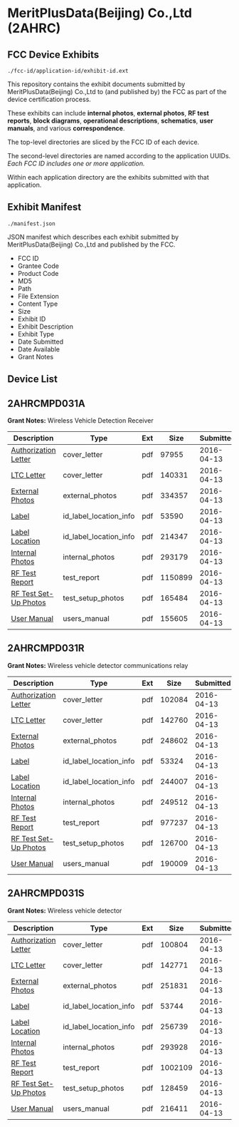 # MeritPlusData(Beijing) Co.,Ltd (2AHRC)
## FCC Device Exhibits

```
./fcc-id/application-id/exhibit-id.ext
```

This repository contains the exhibit documents submitted by MeritPlusData(Beijing) Co.,Ltd to (and published by) the FCC as part of the device certification process.

These exhibits can include **internal photos**, **external photos**, **RF test reports**, **block diagrams**, **operational descriptions**, **schematics**, **user manuals**, and various **correspondence**.

The top-level directories are sliced by the FCC ID of each device.

The second-level directories are named according to the application UUIDs. *Each FCC ID includes one or more application.*

Within each application directory are the exhibits submitted with that application. 

## Exhibit Manifest

```
./manifest.json
```

JSON manifest which describes each exhibit submitted by MeritPlusData(Beijing) Co.,Ltd and published by the FCC.

- FCC ID
- Grantee Code
- Product Code
- MD5
- Path
- File Extension
- Content Type
- Size
- Exhibit ID
- Exhibit Description
- Exhibit Type
- Date Submitted
- Date Available
- Grant Notes

## Device List
## 2AHRCMPD031A
**Grant Notes:** Wireless Vehicle Detection Receiver

| Description | Type | Ext | Size | Submitted | Available |
| ----------- | ---- | --- | ---- | --------- | --------- |
| [Authorization Letter](2AHRCMPD031A/b3c97f88febb541a2ee4e1bbf71ba9b1/2957667.pdf) | cover_letter | pdf | 97955 | 2016-04-13 | 2016-04-13 |
| [LTC Letter](2AHRCMPD031A/b3c97f88febb541a2ee4e1bbf71ba9b1/2957668.pdf) | cover_letter | pdf | 140331 | 2016-04-13 | 2016-04-13 |
| [External Photos](2AHRCMPD031A/b3c97f88febb541a2ee4e1bbf71ba9b1/2957669.pdf) | external_photos | pdf | 334357 | 2016-04-13 | 2016-04-13 |
| [Label](2AHRCMPD031A/b3c97f88febb541a2ee4e1bbf71ba9b1/2957670.pdf) | id_label_location_info | pdf | 53590 | 2016-04-13 | 2016-04-13 |
| [Label Location](2AHRCMPD031A/b3c97f88febb541a2ee4e1bbf71ba9b1/2957671.pdf) | id_label_location_info | pdf | 214347 | 2016-04-13 | 2016-04-13 |
| [Internal Photos](2AHRCMPD031A/b3c97f88febb541a2ee4e1bbf71ba9b1/2957672.pdf) | internal_photos | pdf | 293179 | 2016-04-13 | 2016-04-13 |
| [RF Test Report](2AHRCMPD031A/b3c97f88febb541a2ee4e1bbf71ba9b1/2957676.pdf) | test_report | pdf | 1150899 | 2016-04-13 | 2016-04-13 |
| [RF Test Set-Up Photos](2AHRCMPD031A/b3c97f88febb541a2ee4e1bbf71ba9b1/2957675.pdf) | test_setup_photos | pdf | 165484 | 2016-04-13 | 2016-04-13 |
| [User Manual](2AHRCMPD031A/b3c97f88febb541a2ee4e1bbf71ba9b1/2957677.pdf) | users_manual | pdf | 155605 | 2016-04-13 | 2016-04-13 |
## 2AHRCMPD031R
**Grant Notes:** Wireless vehicle detector communications relay

| Description | Type | Ext | Size | Submitted | Available |
| ----------- | ---- | --- | ---- | --------- | --------- |
| [Authorization Letter](2AHRCMPD031R/c39418744b11ec3d4ac3a9596be2b602/2957679.pdf) | cover_letter | pdf | 102084 | 2016-04-13 | 2016-04-13 |
| [LTC Letter](2AHRCMPD031R/c39418744b11ec3d4ac3a9596be2b602/2957680.pdf) | cover_letter | pdf | 142760 | 2016-04-13 | 2016-04-13 |
| [External Photos](2AHRCMPD031R/c39418744b11ec3d4ac3a9596be2b602/2957681.pdf) | external_photos | pdf | 248602 | 2016-04-13 | 2016-04-13 |
| [Label](2AHRCMPD031R/c39418744b11ec3d4ac3a9596be2b602/2957682.pdf) | id_label_location_info | pdf | 53324 | 2016-04-13 | 2016-04-13 |
| [Label Location](2AHRCMPD031R/c39418744b11ec3d4ac3a9596be2b602/2957683.pdf) | id_label_location_info | pdf | 244007 | 2016-04-13 | 2016-04-13 |
| [Internal Photos](2AHRCMPD031R/c39418744b11ec3d4ac3a9596be2b602/2957684.pdf) | internal_photos | pdf | 249512 | 2016-04-13 | 2016-04-13 |
| [RF Test Report](2AHRCMPD031R/c39418744b11ec3d4ac3a9596be2b602/2957688.pdf) | test_report | pdf | 977237 | 2016-04-13 | 2016-04-13 |
| [RF Test Set-Up Photos](2AHRCMPD031R/c39418744b11ec3d4ac3a9596be2b602/2957687.pdf) | test_setup_photos | pdf | 126700 | 2016-04-13 | 2016-04-13 |
| [User Manual](2AHRCMPD031R/c39418744b11ec3d4ac3a9596be2b602/2957689.pdf) | users_manual | pdf | 190009 | 2016-04-13 | 2016-04-13 |
## 2AHRCMPD031S
**Grant Notes:** Wireless vehicle detector

| Description | Type | Ext | Size | Submitted | Available |
| ----------- | ---- | --- | ---- | --------- | --------- |
| [Authorization Letter](2AHRCMPD031S/25d04937dbdb96d1c627f8f8d2cc419b/2957691.pdf) | cover_letter | pdf | 100804 | 2016-04-13 | 2016-04-13 |
| [LTC Letter](2AHRCMPD031S/25d04937dbdb96d1c627f8f8d2cc419b/2957692.pdf) | cover_letter | pdf | 142771 | 2016-04-13 | 2016-04-13 |
| [External Photos](2AHRCMPD031S/25d04937dbdb96d1c627f8f8d2cc419b/2957693.pdf) | external_photos | pdf | 251831 | 2016-04-13 | 2016-04-13 |
| [Label](2AHRCMPD031S/25d04937dbdb96d1c627f8f8d2cc419b/2957694.pdf) | id_label_location_info | pdf | 53744 | 2016-04-13 | 2016-04-13 |
| [Label Location](2AHRCMPD031S/25d04937dbdb96d1c627f8f8d2cc419b/2957695.pdf) | id_label_location_info | pdf | 256739 | 2016-04-13 | 2016-04-13 |
| [Internal Photos](2AHRCMPD031S/25d04937dbdb96d1c627f8f8d2cc419b/2957696.pdf) | internal_photos | pdf | 293928 | 2016-04-13 | 2016-04-13 |
| [RF Test Report](2AHRCMPD031S/25d04937dbdb96d1c627f8f8d2cc419b/2957700.pdf) | test_report | pdf | 1002109 | 2016-04-13 | 2016-04-13 |
| [RF Test Set-Up Photos](2AHRCMPD031S/25d04937dbdb96d1c627f8f8d2cc419b/2957699.pdf) | test_setup_photos | pdf | 128459 | 2016-04-13 | 2016-04-13 |
| [User Manual](2AHRCMPD031S/25d04937dbdb96d1c627f8f8d2cc419b/2957701.pdf) | users_manual | pdf | 216411 | 2016-04-13 | 2016-04-13 |

